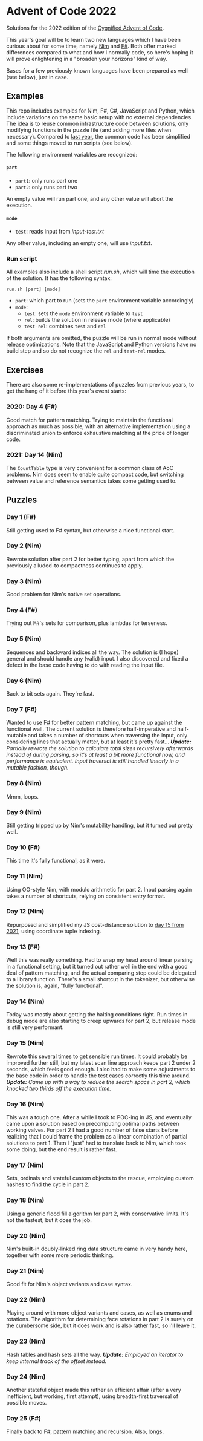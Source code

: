 Advent of Code 2022
===================

Solutions for the 2022 edition of the [Cygnified Advent of Code](https://aoc-2022.cygni.se/).

This year's goal will be to learn two new languages which I have been curious about for some time, namely
[Nim](https://nim-lang.org/) and [F#](https://fsharp.org/). Both offer marked differences compared to what and how I normally code,
so here's hoping it will prove enlightening in a "broaden your horizons" kind of way.

Bases for a few previously known languages have been prepared as well (see below), just in case.


Examples
--------

This repo includes examples for Nim, F#, C#, JavaScript and Python, which include variations on the same basic setup with no external dependencies. The idea is to reuse common infrastructure code between solutions, only modifying functions in the puzzle file (and adding more files when necessary). Compared to [last year](https://github.com/lrc-se/aoc-2021), the common code has been simplified and some things moved to run scripts (see below).

The following environment variables are recognized:

#### `part`

- `part1`: only runs part one
- `part2`: only runs part two

An empty value will run part one, and any other value will abort the execution.

#### `mode`

- `test`: reads input from *input-test.txt*

Any other value, including an empty one, will use *input.txt*.

### Run script

All examples also include a shell script *run.sh*, which will time the execution of the solution. It has the following syntax:

`run.sh [part] [mode]`

- `part`: which part to run (sets the `part` environment variable accordingly)
- `mode`:
  - `test`: sets the `mode` environment variable to `test`
  - `rel`: builds the solution in release mode (where applicable)
  - `test-rel`: combines `test` and `rel`

If both arguments are omitted, the puzzle will be run in normal mode without release optimizations.
Note that the JavaScript and Python versions have no build step and so do not recognize the `rel` and `test-rel` modes.


Exercises
---------

There are also some re-implementations of puzzles from previous years, to get the hang of it before this year's event starts:

### 2020: Day 4 (F#)

Good match for pattern matching. Trying to maintain the functional approach as much as possible, with an alternative implementation using a discriminated union to enforce exhaustive matching at the price of longer code.

### 2021: Day 14 (Nim)

The `CountTable` type is very convenient for a common class of AoC problems. Nim does seem to enable quite compact code, but switching between value and reference semantics takes some getting used to.

Puzzles
-------

### Day 1 (F#)

Still getting used to F# syntax, but otherwise a nice functional start.

### Day 2 (Nim)

Rewrote solution after part 2 for better typing, apart from which the previously alluded-to compactness continues to apply.

### Day 3 (Nim)

Good problem for Nim's native set operations.

### Day 4 (F#)

Trying out F#'s sets for comparison, plus lambdas for terseness.

### Day 5 (Nim)

Sequences and backward indices all the way. The solution is (I hope) general and should handle any (valid) input.
I also discovered and fixed a defect in the base code having to do with reading the input file.

### Day 6 (Nim)

Back to bit sets again. They're fast.

### Day 7 (F#)

Wanted to use F# for better pattern matching, but came up against the functional wall. The current solution is therefore half-imperative and half-mutable and takes a number of shortcuts when traversing the input, only considering lines that actually matter, but at least it's pretty fast...
*__Update:__ Partially rewrote the solution to calculate total sizes recursively afterwards instead of during parsing, so it's at least a bit more functional now, and performance is equivalent. Input traversal is still handled linearly in a mutable fashion, though.*

### Day 8 (Nim)

Mmm, loops.

### Day 9 (Nim)

Still getting tripped up by Nim's mutability handling, but it turned out pretty well.

### Day 10 (F#)

This time it's fully functional, as it were.

### Day 11 (Nim)

Using OO-style Nim, with modulo arithmetic for part 2. Input parsing again takes a number of shortcuts, relying on consistent entry format.

### Day 12 (Nim)

Repurposed and simplified my JS cost-distance solution to [day 15 from 2021](https://github.com/lrc-se/aoc-2021/tree/main/day15), using coordinate tuple indexing.

### Day 13 (F#)

Well this was really something. Had to wrap my head around linear parsing in a functional setting, but it turned out rather well in the end with a good deal of pattern matching, and the actual comparing step could be delegated to a library function. There's a small shortcut in the tokenizer, but otherwise the solution is, again, "fully functional".

### Day 14 (Nim)

Today was mostly about getting the halting conditions right. Run times in debug mode are also starting to creep upwards for part 2, but release mode is still very performant.

### Day 15 (Nim)

Rewrote this several times to get sensible run times. It could probably be improved further still, but my latest scan line approach keeps part 2 under 2 seconds, which feels good enough. I also had to make some adjustments to the base code in order to handle the test cases correctly this time around.
*__Update:__ Came up with a way to reduce the search space in part 2, which knocked two thirds off the execution time.*

### Day 16 (Nim)

This was a tough one. After a while I took to POC-ing in JS, and eventually came upon a solution based on precomputing optimal paths between working valves.
For part 2 I had a good number of false starts before realizing that I could frame the problem as a linear combination of partial solutions to part 1.
Then I "just" had to translate back to Nim, which took some doing, but the end result is rather fast.

### Day 17 (Nim)

Sets, ordinals and stateful custom objects to the rescue, employing custom hashes to find the cycle in part 2.

### Day 18 (Nim)

Using a generic flood fill algorithm for part 2, with conservative limits. It's not the fastest, but it does the job.

### Day 20 (Nim)

Nim's built-in doubly-linked ring data structure came in very handy here, together with some more periodic thinking.

### Day 21 (Nim)

Good fit for Nim's object variants and case syntax.

### Day 22 (Nim)

Playing around with more object variants and cases, as well as enums and rotations. The algorithm for determining face rotations in part 2 is surely on the cumbersome side, but it does work and is also rather fast, so I'll leave it.

### Day 23 (Nim)

Hash tables and hash sets all the way.
*__Update:__ Employed an iterator to keep internal track of the offset instead.*

### Day 24 (Nim)

Another stateful object made this rather an efficient affair (after a very inefficient, but working, first attempt), using breadth-first traversal of possible moves.

### Day 25 (F#)

Finally back to F#, pattern matching and recursion. Also, longs.
